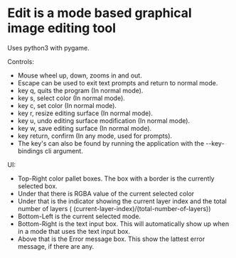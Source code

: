 
# Edit is a mode based graphical image editing tool
Uses python3 with pygame.

Controls:
 - Mouse wheel up, down, zooms in and out.
 - Escape can be used to exit text prompts and return to normal mode.
 - key q, quits the program (In normal mode).
 - key s, select color (In normal mode).
 - key c, set color (In normal mode).
 - key r, resize editing surface (In normal mode).
 - key u, undo editing surface modification (In normal mode).
 - key w, save editing surface (In normal mode).
 - key return, confirm (In any mode, used for prompts).
 - The key's can also be found by running the application with the --key-bindings cli argument.

UI:
 - Top-Right color pallet boxes. The box with a border is the currently selected box.
 - Under that there is RGBA value of the current selected color
 - Under that is the indicator showing the current layer index and the total number of layers ( (current-layer-index)/(total-number-of-layers))
 - Bottom-Left is the current selected mode.
 - Bottom-Right is the text input box. This will automatically show up when in a mode that uses the text input box.
 - Above that is the Error message box. This show the lattest error message, if there are any.

